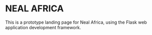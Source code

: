 # NEAL AFRICA
This is a prototype landing page for Neal Africa, using the Flask web application development framework.
